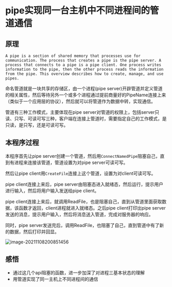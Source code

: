 # pipe实现同一台主机中不同进程间的管道通信

## 原理

`A pipe is a section of shared memory that processes use for communication. The process that creates a pipe is the pipe server. A process that connects to a pipe is a pipe client. One process writes information to the pipe, then the other process reads the information from the pipe. This overview describes how to create, manage, and use pipes.`

命名管道就是一块共享的存储区，由一个进程(pipe server)开辟管道并定义管道的相关属性，然后等待另外一个或多个进程通过提前商量好的PipeName连接上来（类似于一个应用层的协议），然后就可以将管道作为数据中转，实现通信。

管道有三种工作模式，主要体现在pipe server对管道的权限上，包括server只读、只写、可读可写三种，客户端在连接上管道时，需要指定自己的工作模式，是只读，是只写，还是可读可写。



## 本程序过程

本程序首先让pipe server创建一个管道，然后用`ConnectNamedPipe`阻塞自己，直到有进程来连接该管道，管道设置为对pipe server可读可写。

然后让pipe client用`CreateFile`连接上这个管道，设置为对client可读可写。

pipe client连接上来后，pipe server由阻塞态进入就绪态，然后运行，提示用户进行输入，然后将用户输入发送给pipe client。

pipe client连接上来后，就调用ReadFile，也是阻塞自己，直到从管道里面获取数据，该函数才返回，client进程就进入就绪态。之后pipe client打印出pipe server发送的消息，提示用户输入，然后将消息送入管道，完成对服务器的响应。

同时，pipe server发送完后，调用ReadFile，也阻塞了自己，直到管道中有了新的数据，然后打印并回显。

![image-20211108200851456](https://gitee.com/hit_whr/pic_2.0/raw/master/image-20211108200851456.png)



## 感悟

- 通过这几个api阻塞的函数，进一步加深了对进程三基本状态的理解
- 用管道实现了同一主机上不同进程间的通信